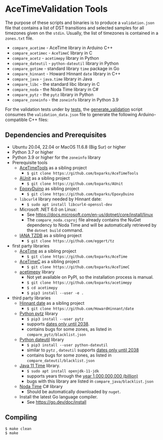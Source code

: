 # AceTimeValidation Tools

The purpose of these scripts and binaries is to produce a `validation.json` file
that contains a list of DST transitions and selected samples for all timezones
given on the `stdin`. Usually, the list of timezones is contained in a
`zones.txt` file.

* `compare_acetime` - AceTime library in Arduino C++
* `compare_acetimec` - `AceTimeC` library in C
* `compare_acetz` - `acetimepy` library in Python
* `compare_dateutil` - `python-dateutil` library in Python
* `compare_gotime` - standard library `time` package in Go
* `compare_hinnant` - Howard Hinnant `date` library in C++
* `compare_java` - `java.time` library in Java
* `compare_libc` - the standard libc library in C
* `compare_noda` - the Noda Time library in C#
* `compare_pytz` - the `pytz` library in Python
* `compare_zoneinfo` - the `zoneinfo` library in Python 3.9

For the validation tests under by [tests](../tests), the
[generate_validation](generate_validation) script consumes the
`validation_data.json` file to generate the following Arduino-compatible C++
files:

## Dependencies and Prerequisites

* Ubuntu 20.04, 22.04 or MacOS 11.6.8 (Big Sur) or higher
* Python 3.7 or higher
* Python 3.9 or higher for the `zoneinfo` library
* Prerequisite tools
    * [AceTimeTools](https://github.com/bxparks/AceTimeTools) as a sibling
      project
        * `$ git clone https://github.com/bxparks/AceTimeTools`
    * [AUnit](https://github.com/bxparks/AUnit) as a sibling project
        * `$ git clone https://github.com/bxparks/AUnit`
    * [EpoxyDuino](https://github.com/bxparks/EpoxyDuino) as sibling project
        * `$ git clone https://github.com/bxparks/EpoxyDuino`
    * `libcurl4` library needed by Hinnant date:
        * `$ sudo apt install libcurl4-openssl-dev`
    * Microsoft .NET 6.0 on Linux:
        * See https://docs.microsoft.com/en-us/dotnet/core/install/linux
        * The `compare_noda.csproj` file already contains the NuGet dependency
        to Noda Time and will be automatically retrieved by the `dotnet build`
        command.
    * [IANA TZDB](https://github.com/eggert/tz) as a sibling project
        * `$ git clone https://github.com/eggert/tz`
* first party libraries
    * [AceTime](https://github.com/bxparks/AceTime) as a sibling project
        * `$ git clone https://github.com/bxparks/AceTime`
    * [AceTimeC](https://github.com/bxparks/AceTimeC) as a sibling project
        * `$ git clone https://github.com/bxparks/AceTimeC`
    * [acetimepy](https://github.com/bxparks/acetimepy) library
        * Not yet available on PyPI, so the installation process is manual.
        * `$ git clone https://github.com/bxparks/acetimepy`
        * `$ cd acetimepy`
        * `$ pip3 install --user -e .`
* third party libraries
    * [Hinnant date](https://github.com/HowardHinnant/date) as a sibling project
        * `$ git clone https://github.com/HowardHinnant/date`
    * [Python pytz](https://pypi.org/project/pytz/) library
        * `$ pip3 install --user pytz`
        * supports [dates only until 2038](https://answers.launchpad.net/pytz/+question/262216).
        * contains bugs for some zones, as listed in `compare_pytz/blacklist.json`
    * [Python dateutil](https://pypi.org/project/python-dateutil/) library
        * `$ pip3 install --user python-dateutil`
        * similar to `pytz` , `dateutil` supports
        [dates only until 2038](https://github.com/dateutil/dateutil/issues/462)
        * contains bugs for some zones, as listed in
        `compare_dateutil/blacklist.json`
    * [Java 11 Time](https://docs.oracle.com/en/java/javase/11/docs/api/java.base/java/time/package-summary.html) library.
        * `$ sudo apt install openjdk-11-jdk`
        * supports years through the
        [year 1,000,000,000 (billion)](https://docs.oracle.com/en/java/javase/11/docs/api/java.base/java/time/class-use/Instant.html)
        * bugs with this library are listed in `compare_java/blacklist.json`
    * [Noda Time](https://nodatime.org) C# library
        * Should be automatically downloaded by `nuget`.
    * Install the latest Go language compiler.
        * See https://go.dev/doc/install

## Compiling

```
$ make clean
$ make
```
